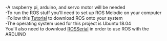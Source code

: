 -A raspberry pi, arduino, and servo motor will be needed\
-To run the ROS stuff you'll need to set up ROS Melodic on your computer\
-Follow this [Tutorial](http://wiki.ros.org/melodic/Installation) to download ROS onto your system\
-The operating system used for this project is Ubuntu 18.04\
You'll also need to download [ROSSerial](http://wiki.ros.org/rosserial) in order to use ROS with the ARDUINO
